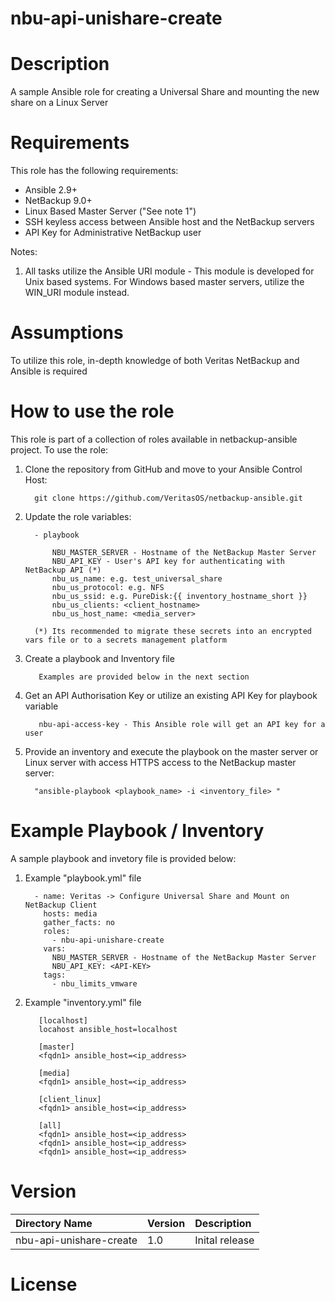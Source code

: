 nbu-api-unishare-create
=======================

# Description

A sample Ansible role for creating a Universal Share and mounting the new share on a Linux Server

# Requirements

This role has the following requirements:

  - Ansible 2.9+
  - NetBackup 9.0+
  - Linux Based Master Server ("See note 1")
  - SSH keyless access between Ansible host and the NetBackup servers
  - API Key for Administrative NetBackup user

Notes:

  1. All tasks utilize the Ansible URI module - This module is developed for Unix based systems. For Windows based master servers, utilize the WIN_URI module instead. 

# Assumptions

To utilize this role, in-depth knowledge of both Veritas NetBackup and Ansible is required

# How to use the role

This role is part of a collection of roles available in netbackup-ansible project. To use the role:

  1. Clone the repository from GitHub and move to your Ansible Control Host:

           git clone https://github.com/VeritasOS/netbackup-ansible.git

  2. Update the role variables: 

           - playbook

               NBU_MASTER_SERVER - Hostname of the NetBackup Master Server
               NBU_API_KEY - User's API key for authenticating with NetBackup API (*)
               nbu_us_name: e.g. test_universal_share
               nbu_us_protocol: e.g. NFS
               nbu_us_ssid: e.g. PureDisk:{{ inventory_hostname_short }}
               nbu_us_clients: <client_hostname>
               nbu_us_host_name: <media_server>

           (*) Its recommended to migrate these secrets into an encrypted vars file or to a secrets management platform

  3. Create a playbook and Inventory file

            Examples are provided below in the next section

  4. Get an API Authorisation Key or utilize an existing API Key for playbook variable

            nbu-api-access-key - This Ansible role will get an API key for a user

  5. Provide an inventory and execute the playbook on the master server or Linux server with access HTTPS access to the NetBackup master server:

           "ansible-playbook <playbook_name> -i <inventory_file> "

# Example Playbook / Inventory

A sample playbook and invetory file is provided below:

  1. Example "playbook.yml" file

           - name: Veritas -> Configure Universal Share and Mount on NetBackup Client
             hosts: media
             gather_facts: no
             roles:
               - nbu-api-unishare-create
             vars:
               NBU_MASTER_SERVER - Hostname of the NetBackup Master Server
               NBU_API_KEY: <API-KEY>
             tags:
               - nbu_limits_vmware

  2. Example "inventory.yml" file

	        [localhost]
	        locahost ansible_host=localhost

	        [master]
	        <fqdn1> ansible_host=<ip_address>

	        [media]
	        <fqdn1> ansible_host=<ip_address>

	        [client_linux]
	        <fqdn1> ansible_host=<ip_address>

            [all]
	        <fqdn1> ansible_host=<ip_address>
	        <fqdn1> ansible_host=<ip_address>
	        <fqdn1> ansible_host=<ip_address>

# Version

| Directory Name | Version | Description | 
| :--- | :--- |:--- |
| nbu-api-unishare-create | 1.0 | Inital release |

# License

